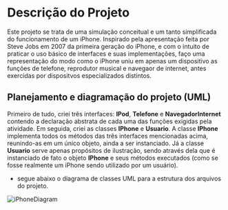 # Descrição do Projeto

Este projeto se trata de uma simulação conceitual e um tanto simplificada do funcionamento de um iPhone. Inspirado pela apresentação feita por Steve Jobs em 2007 da primeira geração do iPhone, e com o intuito de praticar o
uso básico de interfaces e suas implementações, faço uma representação do modo como o iPhone uniu em apenas um dispositivo as funções de telefone, reprodutor musical e navegaor de internet, antes exercidas por dispositvos
especializados distintos.

## Planejamento e diagramação do projeto (UML)

Primeiro de tudo, criei três interfaces: **IPod**, **Telefone** e **NavegadorInternet** contendo a declaração abstrata de cada uma das funções exigidas pela atividade. Em seguida, criei as classes **IPhone** e **Usuario**.
A classe **IPhone** implementa todos os métodos das três interfaces mencionadas acima, reunindo-as em um único objeto, ainda a ser instanciado. Já a classe **Usuario** serve apenas propósitos de ilustração, sendo através 
dela que é instanciado de fato o objeto **IPhone** e seus métodos executados (como se fosse realmente um iPhone sendo utilizado por um usuário).

- segue abaixo o diagrama de classes UML para a estrutura dos arquivos do projeto.

![iPhoneDiagram](https://github.com/user-attachments/assets/38df2d21-0241-46d7-bfec-cf91c0316d89)
